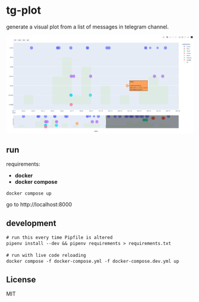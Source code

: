 # tg-plot

generate a visual plot from a list of messages in telegram channel.

![generated plot](screenshots/plot.jpg)

## run

requirements:
- **docker**
- **docker compose**

```
docker compose up
```

go to http://localhost:8000

## development

```
# run this every time Pipfile is altered
pipenv install --dev && pipenv requirements > requirements.txt

# run with live code reloading
docker compose -f docker-compose.yml -f docker-compose.dev.yml up
```

## License

MIT